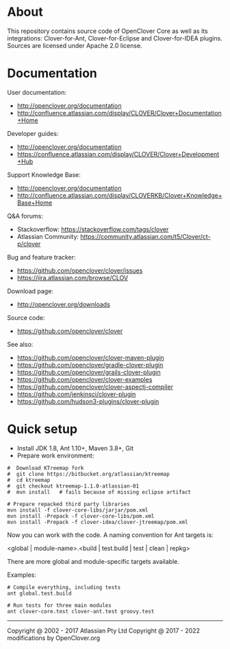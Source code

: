 # About #

This repository contains source code of OpenClover Core as well as its integrations: Clover-for-Ant, Clover-for-Eclipse
and Clover-for-IDEA plugins. Sources are licensed under Apache 2.0 license.

# Documentation #

User documentation:

* http://openclover.org/documentation
* http://confluence.atlassian.com/display/CLOVER/Clover+Documentation+Home

Developer guides:

* http://openclover.org/documentation
* https://confluence.atlassian.com/display/CLOVER/Clover+Development+Hub

Support Knowledge Base:

* http://openclover.org/documentation
* http://confluence.atlassian.com/display/CLOVERKB/Clover+Knowledge+Base+Home

Q&A forums:

* Stackoverflow: https://stackoverflow.com/tags/clover
* Atlassian Community: https://community.atlassian.com/t5/Clover/ct-p/clover

Bug and feature tracker:

* https://github.com/openclover/clover/issues
* https://jira.atlassian.com/browse/CLOV

Download page:

* http://openclover.org/downloads

Source code:

* https://github.com/openclover/clover

See also:

* https://github.com/openclover/clover-maven-plugin
* https://github.com/openclover/gradle-clover-plugin
* https://github.com/openclover/grails-clover-plugin
* https://github.com/openclover/clover-examples
* https://github.com/openclover/clover-aspectj-compiler
* https://github.com/jenkinsci/clover-plugin
* https://github.com/hudson3-plugins/clover-plugin

# Quick setup #

* Install JDK 1.8, Ant 1.10+, Maven 3.8+, Git
* Prepare work environment: 

```
#  Download KTreemap fork
#  git clone https://bitbucket.org/atlassian/ktreemap
#  cd ktreemap
#  git checkout ktreemap-1.1.0-atlassian-01
#  mvn install   # fails because of missing eclipse artifact

# Prepare repacked third party libraries
mvn install -f clover-core-libs/jarjar/pom.xml
mvn install -Prepack -f clover-core-libs/pom.xml
mvn install -Prepack -f clover-idea/clover-jtreemap/pom.xml
```

Now you can work with the code. A naming convention for Ant targets is:

<global | module-name>.<build | test.build | test | clean | repkg>

There are more global and module-specific targets available.

Examples:

```
# Compile everything, including tests
ant global.test.build 
```

```
# Run tests for three main modules
ant clover-core.test clover-ant.test groovy.test
```

---

Copyright @ 2002 - 2017 Atlassian Pty Ltd
Copyright @ 2017 - 2022 modifications by OpenClover.org
